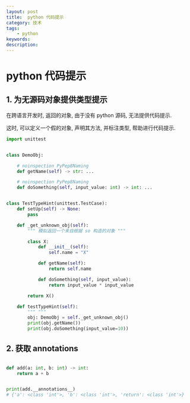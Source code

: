 ```yaml
---
layout: post
title:  python 代码提示
category: 技术
tags:  
    - python
keywords: 
description: 
---
```


# python 代码提示

## 1. 为无源码对象提供类型提示

在跨语言开发时, 返回的对象, 由于没有 python 源码, 无法提供代码提示.

这时, 可以定义一个假的对象, 声明其方法, 并标注类型, 帮助进行代码提示. 

```python
import unittest


class DemoObj:

    # noinspection PyPep8Naming
    def getName(self) -> str: ...

    # noinspection PyPep8Naming
    def doSomething(self, input_value: int) -> int: ...


class TestTypeHint(unittest.TestCase):
    def setUp(self) -> None:
        pass

    def _get_unknown_obj(self):
        """ 模拟返回一个来自根据 so 构造的对象 """

        class X:
            def __init__(self):
                self.name = "X"

            def getName(self):
                return self.name

            def doSomething(self, input_value):
                return input_value * input_value

        return X()

    def testTypeHint(self):
        """ """
        obj: DemoObj = self._get_unknown_obj()
        print(obj.getName())
        print(obj.doSomething(input_value=10))

```

## 2. 获取 annotations

```python

def add(a: int, b: int) -> int:
    return a + b


print(add.__annotations__)
# {'a': <class 'int'>, 'b': <class 'int'>, 'return': <class 'int'>}
```